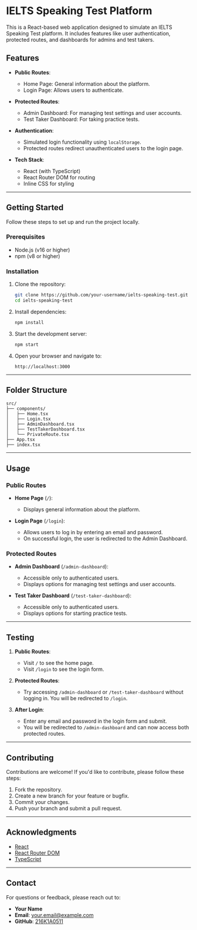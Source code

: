 
# IELTS Speaking Test Platform

This is a React-based web application designed to simulate an IELTS Speaking Test platform. It includes features like user authentication, protected routes, and dashboards for admins and test takers.

## Features

- **Public Routes**:
  - Home Page: General information about the platform.
  - Login Page: Allows users to authenticate.

- **Protected Routes**:
  - Admin Dashboard: For managing test settings and user accounts.
  - Test Taker Dashboard: For taking practice tests.

- **Authentication**:
  - Simulated login functionality using `localStorage`.
  - Protected routes redirect unauthenticated users to the login page.

- **Tech Stack**:
  - React (with TypeScript)
  - React Router DOM for routing
  - Inline CSS for styling

---

## Getting Started

Follow these steps to set up and run the project locally.

### Prerequisites

- Node.js (v16 or higher)
- npm (v8 or higher)

### Installation

1. Clone the repository:
   ```bash
   git clone https://github.com/your-username/ielts-speaking-test.git
   cd ielts-speaking-test
   ```

2. Install dependencies:
   ```bash
   npm install
   ```

3. Start the development server:
   ```bash
   npm start
   ```

4. Open your browser and navigate to:
   ```
   http://localhost:3000
   ```

---

## Folder Structure

```
src/
├── components/
│   ├── Home.tsx
│   ├── Login.tsx
│   ├── AdminDashboard.tsx
│   ├── TestTakerDashboard.tsx
│   └── PrivateRoute.tsx
├── App.tsx
├── index.tsx
```

---

## Usage

### Public Routes

- **Home Page** (`/`):
  - Displays general information about the platform.

- **Login Page** (`/login`):
  - Allows users to log in by entering an email and password.
  - On successful login, the user is redirected to the Admin Dashboard.

### Protected Routes

- **Admin Dashboard** (`/admin-dashboard`):
  - Accessible only to authenticated users.
  - Displays options for managing test settings and user accounts.

- **Test Taker Dashboard** (`/test-taker-dashboard`):
  - Accessible only to authenticated users.
  - Displays options for starting practice tests.

---

## Testing

1. **Public Routes**:
   - Visit `/` to see the home page.
   - Visit `/login` to see the login form.

2. **Protected Routes**:
   - Try accessing `/admin-dashboard` or `/test-taker-dashboard` without logging in. You will be redirected to `/login`.

3. **After Login**:
   - Enter any email and password in the login form and submit.
   - You will be redirected to `/admin-dashboard` and can now access both protected routes.

---



## Contributing

Contributions are welcome! If you'd like to contribute, please follow these steps:

1. Fork the repository.
2. Create a new branch for your feature or bugfix.
3. Commit your changes.
4. Push your branch and submit a pull request.

---



## Acknowledgments

- [React](https://reactjs.org/)
- [React Router DOM](https://reactrouter.com/)
- [TypeScript](https://www.typescriptlang.org/)

---

## Contact

For questions or feedback, please reach out to:

- **Your Name**  
- **Email**: your.email@example.com  
- **GitHub**: [216K1A0511](https://github.com/216K1A0511)

